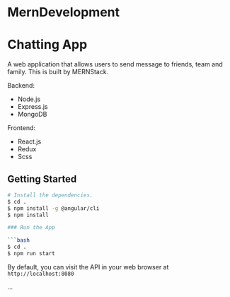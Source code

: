 # MernDevelopment
# Chatting App

A web application that allows users to send message to friends, team and family. This is built by MERNStack.

Backend:

* Node.js
* Express.js
* MongoDB

Frontend:

* React.js
* Redux 
* Scss


## Getting Started

```bash
# Install the dependencies.
$ cd .
$ npm install -g @angular/cli
$ npm install

### Run the App

```bash
$ cd .
$ npm run start
```

By default, you can visit the API in your web browser at `http://localhost:8080`

...
